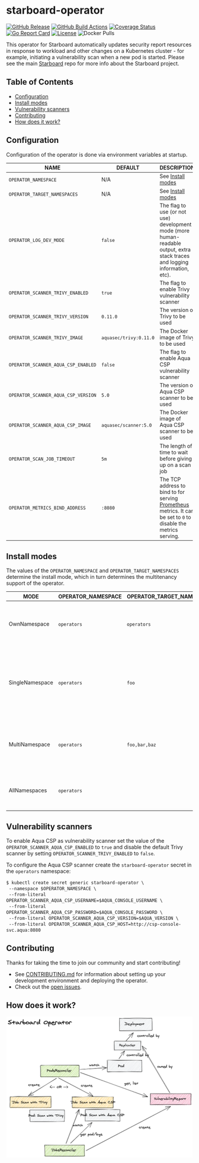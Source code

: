 # starboard-operator

[![GitHub Release][release-img]][release]
[![GitHub Build Actions][build-action-img]][actions]
[![Coverage Status][cov-img]][cov]
[![Go Report Card][report-card-img]][report-card]
[![License][license-img]][license]
![Docker Pulls][docker-pulls]

This operator for Starboard automatically updates security report resources in response to workload and other changes on
a Kubernetes cluster - for example, initiating a vulnerability scan when a new pod is started. Please see the main
[Starboard][starboard] repo for more info about the Starboard project.

## Table of Contents

- [Configuration](#configuration)
- [Install modes](#install-modes)
- [Vulnerability scanners](#vulnerability-scanners)
- [Contributing](#configuration)
- [How does it work?](#how-does-it-work)

## Configuration

Configuration of the operator is done via environment variables at startup.

| NAME                                | DEFAULT                | DESCRIPTION |
| ----------------------------------- | ---------------------- | ----------- |
| `OPERATOR_NAMESPACE`                | N/A                    | See [Install modes](#install-modes) |
| `OPERATOR_TARGET_NAMESPACES`        | N/A                    | See [Install modes](#install-modes) |
| `OPERATOR_LOG_DEV_MODE`             | `false`                | The flag to use (or not use) development mode (more human-readable output, extra stack traces and logging information, etc). |
| `OPERATOR_SCANNER_TRIVY_ENABLED`    | `true`                 | The flag to enable Trivy vulnerability scanner |
| `OPERATOR_SCANNER_TRIVY_VERSION`    | `0.11.0`               | The version of Trivy to be used |
| `OPERATOR_SCANNER_TRIVY_IMAGE`      | `aquasec/trivy:0.11.0` | The Docker image of Trivy to be used |
| `OPERATOR_SCANNER_AQUA_CSP_ENABLED` | `false`                | The flag to enable Aqua CSP vulnerability scanner |
| `OPERATOR_SCANNER_AQUA_CSP_VERSION` | `5.0`                  | The version of Aqua CSP scanner to be used |
| `OPERATOR_SCANNER_AQUA_CSP_IMAGE`   | `aquasec/scanner:5.0`  | The Docker image of Aqua CSP scanner to be used |
| `OPERATOR_SCAN_JOB_TIMEOUT`         | `5m`                   | The length of time to wait before giving up on a scan job |
| `OPERATOR_METRICS_BIND_ADDRESS`     | `:8080`                | The TCP address to bind to for serving [Prometheus][prometheus] metrics. It can be set to `0` to disable the metrics serving. |

## Install modes

The values of the `OPERATOR_NAMESPACE` and `OPERATOR_TARGET_NAMESPACES` determine the install mode,
which in turn determines the multitenancy support of the operator.

| MODE            | OPERATOR_NAMESPACE | OPERATOR_TARGET_NAMESPACES | DESCRIPTION |
| --------------- | ------------------ | -------------------------- | ----------- |
| OwnNamespace    | `operators`        | `operators`                | The operator can be configured to watch events in the namespace it is deployed in. |
| SingleNamespace | `operators`        | `foo`                      | The operator can be configured to watch for events in a single namespace that the operator is not deployed in. |
| MultiNamespace  | `operators`        | `foo,bar,baz`              | The operator can be configured to watch for events in more than one namespace. |
| AllNamespaces   | `operators`        |                            | The operator can be configured to watch for events in all namespaces. |

## Vulnerability scanners

To enable Aqua CSP as vulnerability scanner set the value of the `OPERATOR_SCANNER_AQUA_CSP_ENABLED` to `true` and
disable the default Trivy scanner by setting `OPERATOR_SCANNER_TRIVY_ENABLED` to `false`.

To configure the Aqua CSP scanner create the `starboard-operator` secret in the `operators` namespace:

```
$ kubectl create secret generic starboard-operator \
 --namespace $OPERATOR_NAMESPACE \
 --from-literal OPERATOR_SCANNER_AQUA_CSP_USERNAME=$AQUA_CONSOLE_USERNAME \
 --from-literal OPERATOR_SCANNER_AQUA_CSP_PASSWORD=$AQUA_CONSOLE_PASSWORD \
 --from-literal OPERATOR_SCANNER_AQUA_CSP_VERSION=$AQUA_VERSION \
 --from-literal OPERATOR_SCANNER_AQUA_CSP_HOST=http://csp-console-svc.aqua:8080
```

## Contributing

Thanks for taking the time to join our community and start contributing!

- See [CONTRIBUTING.md](CONTRIBUTING.md) for information about setting up your development environment and deploying the operator.
- Check out the [open issues](https://github.com/aquasecurity/starboard-operator/issues).

## How does it work?

![](docs/starboard-operator.png)

[release-img]: https://img.shields.io/github/release/aquasecurity/starboard-operator.svg?logo=github
[release]: https://github.com/aquasecurity/starboard-operator/releases
[build-action-img]: https://github.com/aquasecurity/starboard-operator/workflows/build/badge.svg
[actions]: https://github.com/aquasecurity/starboard-operator/actions
[cov-img]: https://codecov.io/github/aquasecurity/starboard-operator/branch/master/graph/badge.svg
[cov]: https://codecov.io/github/aquasecurity/starboard-operator
[report-card-img]: https://goreportcard.com/badge/github.com/aquasecurity/starboard-operator
[report-card]: https://goreportcard.com/report/github.com/aquasecurity/starboard-operator
[license-img]: https://img.shields.io/github/license/aquasecurity/starboard-operator.svg
[license]: https://github.com/aquasecurity/starboard-operator/blob/master/LICENSE
[docker-pulls]: https://img.shields.io/docker/pulls/aquasec/starboard-operator?logo=docker

[starboard]: https://github.com/aquasecurity/starboard
[prometheus]: https://github.com/prometheus
